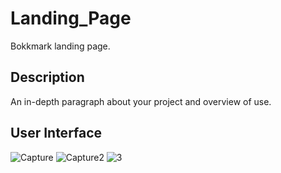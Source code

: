 # Landing_Page

Bokkmark landing page.

## Description

An in-depth paragraph about your project and overview of use.

## User Interface

![Capture](https://user-images.githubusercontent.com/86045021/177047145-c67ad599-7007-4ad9-bd2d-e66d133d74fa.JPG)
![Capture2](https://user-images.githubusercontent.com/86045021/177047149-e9647ee6-da4e-46c7-97fe-8dd5530bff58.JPG)
![3](https://user-images.githubusercontent.com/86045021/177047151-007f8ca3-ac1a-46a0-a602-6145c980ede1.JPG)

